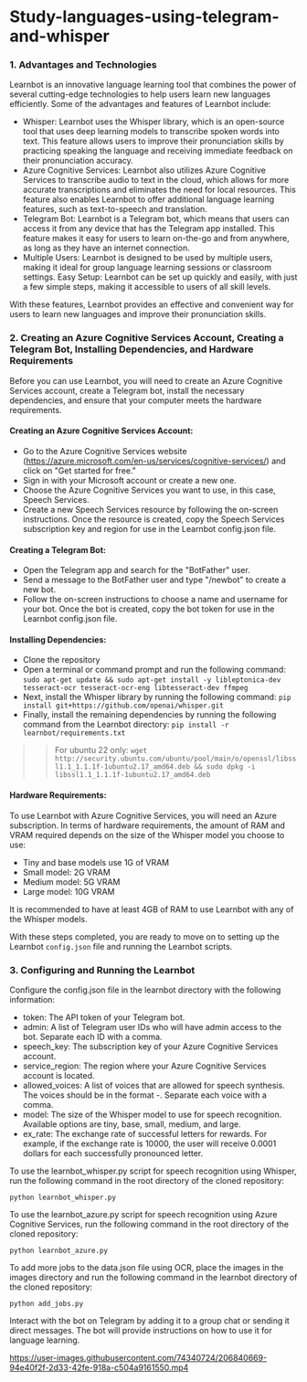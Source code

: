 # Study-languages-using-telegram-and-whisper

### 1. Advantages and Technologies

Learnbot is an innovative language learning tool that combines the power of several cutting-edge technologies to help users learn new languages efficiently. Some of the advantages and features of Learnbot include:

* Whisper: Learnbot uses the Whisper library, which is an open-source tool that uses deep learning models to transcribe spoken words into text. This feature allows users to improve their pronunciation skills by practicing speaking the language and receiving immediate feedback on their pronunciation accuracy.
* Azure Cognitive Services: Learnbot also utilizes Azure Cognitive Services to transcribe audio to text in the cloud, which allows for more accurate transcriptions and eliminates the need for local resources. This feature also enables Learnbot to offer additional language learning features, such as text-to-speech and translation.
* Telegram Bot: Learnbot is a Telegram bot, which means that users can access it from any device that has the Telegram app installed. This feature makes it easy for users to learn on-the-go and from anywhere, as long as they have an internet connection.
* Multiple Users: Learnbot is designed to be used by multiple users, making it ideal for group language learning sessions or classroom settings.
Easy Setup: Learnbot can be set up quickly and easily, with just a few simple steps, making it accessible to users of all skill levels.

With these features, Learnbot provides an effective and convenient way for users to learn new languages and improve their pronunciation skills.

### 2. Creating an Azure Cognitive Services Account, Creating a Telegram Bot, Installing Dependencies, and Hardware Requirements

Before you can use Learnbot, you will need to create an Azure Cognitive Services account, create a Telegram bot, install the necessary dependencies, and ensure that your computer meets the hardware requirements.

#### Creating an Azure Cognitive Services Account:

* Go to the Azure Cognitive Services website (https://azure.microsoft.com/en-us/services/cognitive-services/) and click on "Get started for free."
* Sign in with your Microsoft account or create a new one.
* Choose the Azure Cognitive Services you want to use, in this case, Speech Services.
* Create a new Speech Services resource by following the on-screen instructions.
Once the resource is created, copy the Speech Services subscription key and region for use in the Learnbot config.json file.

#### Creating a Telegram Bot:

* Open the Telegram app and search for the "BotFather" user.
* Send a message to the BotFather user and type "/newbot" to create a new bot.
* Follow the on-screen instructions to choose a name and username for your bot.
Once the bot is created, copy the bot token for use in the Learnbot config.json file.

#### Installing Dependencies:

* Clone the repository
* Open a terminal or command prompt and run the following command: ```sudo apt-get update && sudo apt-get install -y libleptonica-dev tesseract-ocr tesseract-ocr-eng libtesseract-dev ffmpeg```
* Next, install the Whisper library by running the following command: ```pip install git+https://github.com/openai/whisper.git```
* Finally, install the remaining dependencies by running the following command from the Learnbot directory: ```pip install -r learnbot/requirements.txt```
>> For ubuntu 22 only: ```wget http://security.ubuntu.com/ubuntu/pool/main/o/openssl/libssl1.1_1.1.1f-1ubuntu2.17_amd64.deb && sudo dpkg -i libssl1.1_1.1.1f-1ubuntu2.17_amd64.deb```

#### Hardware Requirements:

To use Learnbot with Azure Cognitive Services, you will need an Azure subscription. In terms of hardware requirements, the amount of RAM and VRAM required depends on the size of the Whisper model you choose to use:

* Tiny and base models use 1G of VRAM
* Small model: 2G VRAM
* Medium model: 5G VRAM
* Large model: 10G VRAM

It is recommended to have at least 4GB of RAM to use Learnbot with any of the Whisper models.

With these steps completed, you are ready to move on to setting up the Learnbot ```config.json``` file and running the Learnbot scripts.

### 3. Configuring and Running the Learnbot

Configure the config.json file in the learnbot directory with the following information:

* token: The API token of your Telegram bot.
* admin: A list of Telegram user IDs who will have admin access to the bot. Separate each ID with a comma.
* speech_key: The subscription key of your Azure Cognitive Services account.
* service_region: The region where your Azure Cognitive Services account is located.
* allowed_voices: A list of voices that are allowed for speech synthesis. The voices should be in the format <language>-<country>. Separate each voice with a comma.
* model: The size of the Whisper model to use for speech recognition. Available options are tiny, base, small, medium, and large.
* ex_rate: The exchange rate of successful letters for rewards. For example, if the exchange rate is 10000, the user will receive 0.0001 dollars for each successfully pronounced letter.

To use the learnbot_whisper.py script for speech recognition using Whisper, run the following command in the root directory of the cloned repository:
```
python learnbot_whisper.py
```
To use the learnbot_azure.py script for speech recognition using Azure Cognitive Services, run the following command in the root directory of the cloned repository:
```
python learnbot_azure.py
```
To add more jobs to the data.json file using OCR, place the images in the images directory and run the following command in the learnbot directory of the cloned repository:
```
python add_jobs.py
```
Interact with the bot on Telegram by adding it to a group chat or sending it direct messages. The bot will provide instructions on how to use it for language learning.

https://user-images.githubusercontent.com/74340724/206840669-94e40f2f-2d33-42fe-918a-c504a9161550.mp4
